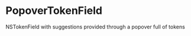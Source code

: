 PopoverTokenField
=================

NSTokenField with suggestions provided through a popover full of tokens